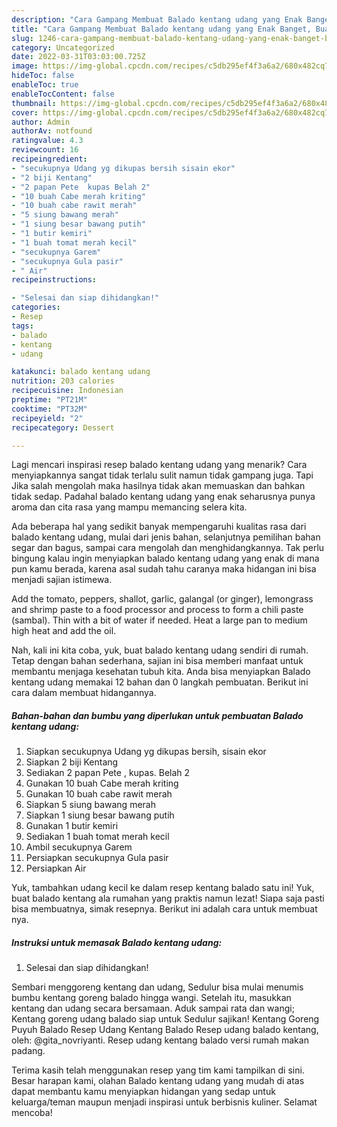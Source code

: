 ```yaml
---
description: "Cara Gampang Membuat Balado kentang udang yang Enak Banget, Buat Buka Puasa Enak Banget"
title: "Cara Gampang Membuat Balado kentang udang yang Enak Banget, Buat Buka Puasa Enak Banget"
slug: 1246-cara-gampang-membuat-balado-kentang-udang-yang-enak-banget-buat-buka-puasa-enak-banget
category: Uncategorized
date: 2022-03-31T03:03:00.725Z
image: https://img-global.cpcdn.com/recipes/c5db295ef4f3a6a2/680x482cq70/balado-kentang-udang-foto-resep-utama.jpg
hideToc: false
enableToc: true
enableTocContent: false
thumbnail: https://img-global.cpcdn.com/recipes/c5db295ef4f3a6a2/680x482cq70/balado-kentang-udang-foto-resep-utama.jpg
cover: https://img-global.cpcdn.com/recipes/c5db295ef4f3a6a2/680x482cq70/balado-kentang-udang-foto-resep-utama.jpg
author: Admin
authorAv: notfound
ratingvalue: 4.3
reviewcount: 16
recipeingredient:
- "secukupnya Udang yg dikupas bersih sisain ekor"
- "2 biji Kentang"
- "2 papan Pete  kupas Belah 2"
- "10 buah Cabe merah kriting"
- "10 buah cabe rawit merah"
- "5 siung bawang merah"
- "1 siung besar bawang putih"
- "1 butir kemiri"
- "1 buah tomat merah kecil"
- "secukupnya Garem"
- "secukupnya Gula pasir"
- " Air"
recipeinstructions:

- "Selesai dan siap dihidangkan!"
categories:
- Resep
tags:
- balado
- kentang
- udang

katakunci: balado kentang udang 
nutrition: 203 calories
recipecuisine: Indonesian
preptime: "PT21M"
cooktime: "PT32M"
recipeyield: "2"
recipecategory: Dessert

---
```



Lagi mencari inspirasi resep balado kentang udang yang menarik? Cara menyiapkannya sangat tidak terlalu sulit namun tidak gampang juga. Tapi Jika salah mengolah maka hasilnya tidak akan memuaskan dan bahkan tidak sedap. Padahal balado kentang udang yang enak seharusnya punya aroma dan cita rasa yang mampu memancing selera kita.


Ada beberapa hal yang sedikit banyak mempengaruhi kualitas rasa dari balado kentang udang, mulai dari jenis bahan, selanjutnya pemilihan bahan segar dan bagus, sampai cara mengolah dan menghidangkannya. Tak perlu bingung kalau ingin menyiapkan balado kentang udang yang enak di mana pun kamu berada, karena asal sudah tahu caranya maka hidangan ini bisa menjadi sajian istimewa.

Add the tomato, peppers, shallot, garlic, galangal (or ginger), lemongrass and shrimp paste to a food processor and process to form a chili paste (sambal). Thin with a bit of water if needed. Heat a large pan to medium high heat and add the oil.


Nah, kali ini kita coba, yuk, buat balado kentang udang sendiri di rumah. Tetap dengan bahan sederhana, sajian ini bisa memberi manfaat untuk membantu menjaga kesehatan tubuh kita. Anda bisa menyiapkan Balado kentang udang memakai 12 bahan dan 0 langkah pembuatan. Berikut ini cara dalam membuat hidangannya.

<!--inarticleads1-->

##### Bahan-bahan dan bumbu yang diperlukan untuk pembuatan Balado kentang udang:

1. Siapkan secukupnya Udang yg dikupas bersih, sisain ekor
1. Siapkan 2 biji Kentang
1. Sediakan 2 papan Pete , kupas. Belah 2
1. Gunakan 10 buah Cabe merah kriting
1. Gunakan 10 buah cabe rawit merah
1. Siapkan 5 siung bawang merah
1. Siapkan 1 siung besar bawang putih
1. Gunakan 1 butir kemiri
1. Sediakan 1 buah tomat merah kecil
1. Ambil secukupnya Garem
1. Persiapkan secukupnya Gula pasir
1. Persiapkan  Air


Yuk, tambahkan udang kecil ke dalam resep kentang balado satu ini! Yuk, buat balado kentang ala rumahan yang praktis namun lezat! Siapa saja pasti bisa membuatnya, simak resepnya. Berikut ini adalah cara untuk membuat nya. 

<!--inarticleads2-->

##### Instruksi untuk memasak Balado kentang udang:


1. Selesai dan siap dihidangkan!

Sembari menggoreng kentang dan udang, Sedulur bisa mulai menumis bumbu kentang goreng balado hingga wangi. Setelah itu, masukkan kentang dan udang secara bersamaan. Aduk sampai rata dan wangi; Kentang goreng udang balado siap untuk Sedulur sajikan! Kentang Goreng Puyuh Balado Resep Udang Kentang Balado Resep udang balado kentang, oleh: @gita_novriyanti. Resep udang kentang balado versi rumah makan padang. 

Terima kasih telah menggunakan resep yang tim kami tampilkan di sini. Besar harapan kami, olahan Balado kentang udang yang mudah di atas dapat membantu kamu menyiapkan hidangan yang sedap untuk keluarga/teman maupun menjadi inspirasi untuk berbisnis kuliner. Selamat mencoba!
